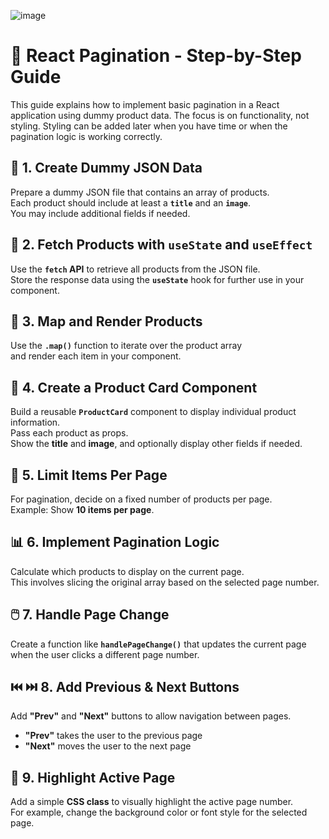 ![image](https://github.com/user-attachments/assets/8b7e5365-74dd-47cd-9ed9-b0f16be8dcd1)

# 📄 **React Pagination - Step-by-Step Guide**

This guide explains how to implement basic pagination in a React application using dummy product data. The focus is on functionality, not styling. Styling can be added later when you have time or when the pagination logic is working correctly.

## 🧰 **1. Create Dummy JSON Data**

Prepare a dummy JSON file that contains an array of products.  
Each product should include at least a **`title`** and an **`image`**.  
You may include additional fields if needed.

## 🔄 **2. Fetch Products with `useState` and `useEffect`**

Use the **`fetch` API** to retrieve all products from the JSON file.  
Store the response data using the **`useState`** hook for further use in your component.

## 🧩 **3. Map and Render Products**

Use the **`.map()`** function to iterate over the product array  
and render each item in your component.

## 🧱 **4. Create a Product Card Component**

Build a reusable **`ProductCard`** component to display individual product information.  
Pass each product as props.  
Show the **title** and **image**, and optionally display other fields if needed.

## 🔢 **5. Limit Items Per Page**

For pagination, decide on a fixed number of products per page.  
Example: Show **10 items per page**.

## 📊 **6. Implement Pagination Logic**

Calculate which products to display on the current page.  
This involves slicing the original array based on the selected page number.

## 🖱️ **7. Handle Page Change**

Create a function like **`handlePageChange()`** that updates the current page  
when the user clicks a different page number.

## ⏮️ ⏭️ **8. Add Previous & Next Buttons**

Add **"Prev"** and **"Next"** buttons to allow navigation between pages.

- **"Prev"** takes the user to the previous page
- **"Next"** moves the user to the next page

## 🎯 **9. Highlight Active Page**

Add a simple **CSS class** to visually highlight the active page number.  
For example, change the background color or font style for the selected page.
